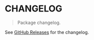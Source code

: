 # CHANGELOG

> Package changelog.

See [GitHub Releases](https://github.com/stdlib-js/ndarray-base-binary-loop-interchange-order/releases) for the changelog.